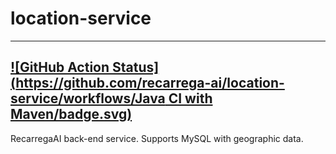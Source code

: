 # location-service
---
[![GitHub Action Status](https://github.com/recarrega-ai/location-service/workflows/Java CI with Maven/badge.svg)](https://github.com/recarrega-ai/location-service/actions)
---
RecarregaAI back-end service. Supports MySQL with geographic data.
